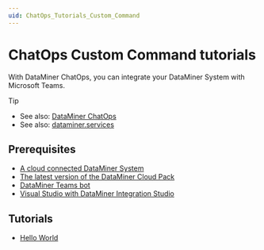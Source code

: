 ```yaml
---
uid: ChatOps_Tutorials_Custom_Command
---
```


# ChatOps Custom Command tutorials

With DataMiner ChatOps, you can integrate your DataMiner System with Microsoft Teams.

> [!TIP]
>
> - See also: [DataMiner ChatOps](xref:ChatOps)
> - See also: [dataminer.services](xref:AboutCloudPlatform)

## Prerequisites

- [A cloud connected DataMiner System](xref:Connecting_your_DataMiner_System_to_the_cloud)
- [The latest version of the DataMiner Cloud Pack](xref:Managing_cloud-connected_nodes#upgrading-nodes-to-the-latest-dxm-versions)
- [DataMiner Teams bot](xref:DataMiner_Teams_bot)
- [Visual Studio with DataMiner Integration Studio](xref:Installing_and_configuring_the_software)

## Tutorials

- [Hello World](xref:ChatOps_Tutorials_Custom_Command_Hello_World)
